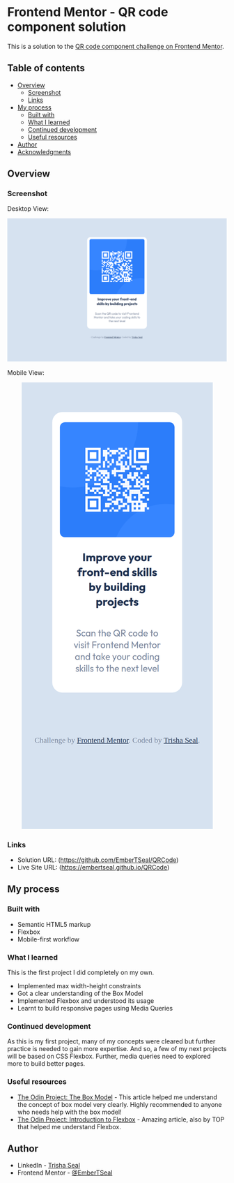 # Frontend Mentor - QR code component solution

This is a solution to the [QR code component challenge on Frontend Mentor](https://www.frontendmentor.io/challenges/qr-code-component-iux_sIO_H). 

## Table of contents

- [Overview](#overview)
  - [Screenshot](#screenshot)
  - [Links](#links)
- [My process](#my-process)
  - [Built with](#built-with)
  - [What I learned](#what-i-learned)
  - [Continued development](#continued-development)
  - [Useful resources](#useful-resources)
- [Author](#author)
- [Acknowledgments](#acknowledgments)


## Overview

### Screenshot

Desktop View:
<p align = center><img src="final/desktop.png" alt="Desktop View"></p>

Mobile View:
<p align=center><img src="final/mobile.png" alt="Mobile View"></p>

### Links

- Solution URL: (https://github.com/EmberTSeal/QRCode)
- Live Site URL: (https://embertseal.github.io/QRCode)

## My process

### Built with

- Semantic HTML5 markup
- Flexbox
- Mobile-first workflow

### What I learned

This is the first project I did completely on my own.

- Implemented max width-height constraints
- Got a clear understanding of the Box Model
- Implemented Flexbox and understood its usage
- Learnt to build responsive pages using Media Queries


### Continued development

As this is my first project, many of my concepts were cleared but further practice is needed to gain more expertise. And so, a few of my next projects will be based on CSS Flexbox. Further, media queries need to explored more to build better pages.

### Useful resources

- [The Odin Project: The Box Model](https://www.theodinproject.com/lessons/foundations-the-box-model) - This article helped me understand the concept of box model very clearly. Highly recommended to anyone who needs help with the box model!
- [The Odin Project: Introduction to Flexbox](https://www.theodinproject.com/lessons/foundations-introduction-to-flexbox) - Amazing article, also by TOP that helped me understand Flexbox.

## Author

- LinkedIn - [Trisha Seal](https://www.linkedin.com/in/trisha-seal-617a89244/)
- Frontend Mentor - [@EmberTSeal](https://www.frontendmentor.io/profile/EmberTSeal)

